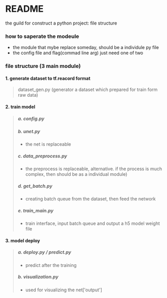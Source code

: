 # README
the guild for construct a python project: file structure

### how to saperate the modeule
* the module that mybe replace someday, should be a individule py file
* the config file and flag(commad line arg) just need one of two

### file structure (3 main module)
#### 1. generate dataset to tf.reacord format
 >dataset_gen.py
 >(generator a dataset which prepared for train form raw data)

#### 2. train model
> ##### a. config.py
>
> ##### b. unet.py
>
> * the net is replaceable
>
> ##### c. data_preprocess.py
>
> * the preprocess is replaceable, alternative. if the process is much complex, then should be as a individual module)
>
> ##### d. get_batch.py
>
> * creating batch queue from the dataset, then feed the network
>
> ##### e. train_main.py
>
> * train interface, input batch queue and output a h5 model weight file
#### 3.  model deploy
> ##### a. deploy.py / predict.py
>
> * predict after the training
> ##### b. visualization.py
> * used for visualizing the net['output']